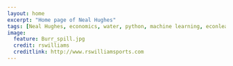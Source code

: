 ```yaml
---
layout: home
excerpt: "Home page of Neal Hughes"
tags: [Neal Hughes, economics, water, python, machine learning, econlearn]
image:
  feature: Burr_spill.jpg
  credit: rswilliams
  creditlink: http://www.rswilliamsports.com
---
```

